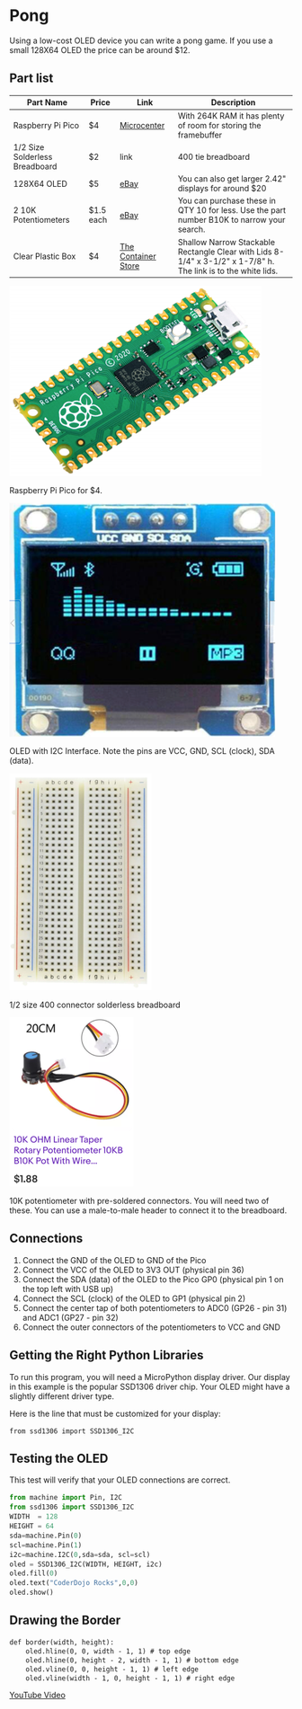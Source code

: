 # Pong
Using a low-cost OLED device you can write a pong game.  If you use a small 128X64 OLED the price can be around $12.

## Part list

|Part Name|Price|Link|Description|
|---------|-----|----|-----------|
|Raspberry Pi Pico|$4|[Microcenter](https://www.microcenter.com/search/search_results.aspx?N=&cat=&Ntt=raspberry+pi+pico&searchButton=search)|With 264K RAM it has plenty of room for storing the framebuffer|
|1/2 Size Solderless Breadboard|$2|link|400 tie breadboard|Used to mount the pico|
|128X64 OLED|$5|[eBay](https://www.ebay.com/itm/0-96-OLED-LCD-Display-Module-IIC-I2C-Interface-128x64-For-SSD1306-Prof/373470677081)|You can also get larger 2.42" displays for around $20|
|2 10K Potentiometers|$1.5 each|[eBay](https://www.ebay.com/itm/10K-OHM-Linear-Taper-Rotary-Potentiometer-10KB-B10K-Pot-With-Wire-Portable-H/303636919492)|You can purchase these in QTY 10 for less.  Use the part number B10K to narrow your search.|
|Clear Plastic Box|$4|[The Container Store](https://www.containerstore.com/s/clear-stackable-rectangle-containers-with-white-lids)|Shallow Narrow Stackable Rectangle Clear with Lids 8-1/4" x 3-1/2" x 1-7/8" h.  The link is to the white lids.|

![](img/raspberry-pi-pico.png)

Raspberry Pi Pico for $4.

![](img/oled-i2c.png)

OLED with I2C Interface.  Note the pins are VCC, GND, SCL (clock), SDA (data).

![](img/breadboard.png)

1/2 size 400 connector solderless breadboard

![](img/10k-pot.png)

10K potentiometer with pre-soldered connectors.  You will need two of these. You can use a male-to-male header to connect it to the breadboard.

## Connections

1. Connect the GND of the OLED to GND of the Pico
2. Connect the VCC of the OLED to 3V3 OUT (physical pin 36)
3. Connect the SDA (data) of the OLED to the Pico GP0 (physical pin 1 on the top left with USB up)
4. Connect the SCL (clock) of the OLED to GP1 (physical pin 2)
5. Connect the center tap of both potentiometers to ADC0 (GP26 - pin 31) and ADC1 (GP27 - pin 32)
6. Connect the outer connectors of the potentiometers to VCC and GND

## Getting the Right Python Libraries

To run this program, you will need a MicroPython display driver.  Our display in this example is the popular SSD1306 driver chip.  Your OLED might have a slightly different driver type.

Here is the line that must be customized for your display:

```
from ssd1306 import SSD1306_I2C
```

## Testing the OLED

This test will verify that your OLED connections are correct.

```py
from machine import Pin, I2C
from ssd1306 import SSD1306_I2C
WIDTH  = 128
HEIGHT = 64
sda=machine.Pin(0)
scl=machine.Pin(1)
i2c=machine.I2C(0,sda=sda, scl=scl)
oled = SSD1306_I2C(WIDTH, HEIGHT, i2c)
oled.fill(0)
oled.text("CoderDojo Rocks",0,0)
oled.show()
```

## Drawing the Border

```
def border(width, height):
    oled.hline(0, 0, width - 1, 1) # top edge
    oled.hline(0, height - 2, width - 1, 1) # bottom edge
    oled.vline(0, 0, height - 1, 1) # left edge
    oled.vline(width - 1, 0, height - 1, 1) # right edge
```

[YouTube Video](https://www.youtube.com/watch?v=W6Yr9gv2dTQ)